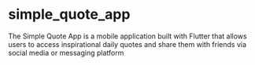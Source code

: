 # simple_quote_app

The Simple Quote App is a  mobile application built with Flutter that allows users to access inspirational daily quotes and share them with friends via social media or messaging platform
